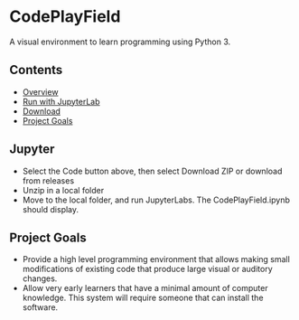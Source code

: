 
# CodePlayField

A visual environment to learn programming using Python 3.

## Contents

 - [Overview](https://animatedb.github.io/codeplayfield/Overview.html)
 - [Run with JupyterLab](#jupyter)
 - [Download](https://github.com/animatedb/codeplayfield/releases)
 - [Project Goals](#project-goals)

## Jupyter
- Select the Code button above, then select Download ZIP or download from releases
- Unzip in a local folder
- Move to the local folder, and run JupyterLabs. The CodePlayField.ipynb should display.

## Project Goals

- Provide a high level programming environment that allows making small
  modifications of existing code that produce large visual or auditory changes.
- Allow very early learners that have a minimal amount of computer knowledge.
  This system will require someone that can install the software.
